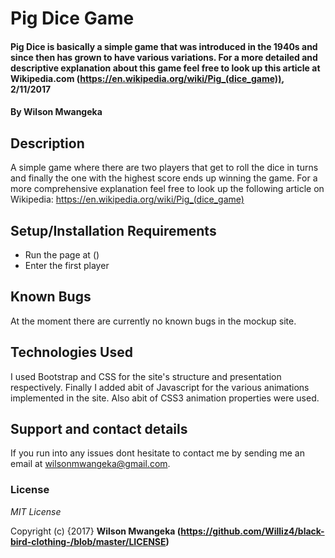 # Pig Dice Game

#### Pig Dice is basically a simple game that was introduced in the 1940s and since then has grown to have various variations. For a more detailed and descriptive explanation about this game feel free to look up this article at Wikipedia.com (https://en.wikipedia.org/wiki/Pig_(dice_game)), 2/11/2017

#### By **Wilson Mwangeka**

## Description

A simple game where there are two players that get to roll the dice in turns and finally the one with the highest score ends up winning the game. For a more comprehensive explanation feel free to look up the following article on Wikipedia: https://en.wikipedia.org/wiki/Pig_(dice_game)

## Setup/Installation Requirements

* Run the page at ()
* Enter the first player  


## Known Bugs

At the moment there are currently no known bugs in the mockup site.

## Technologies Used

I used Bootstrap and CSS for the site's structure and presentation respectively. Finally I added abit of Javascript for the various animations implemented in the site. Also abit of CSS3 animation properties were used. 

## Support and contact details

If you run into any issues dont hesitate to contact me by sending me an email at wilsonmwangeka@gmail.com.

### License

*MIT License*

Copyright (c) {2017} **Wilson Mwangeka (https://github.com/Williz4/black-bird-clothing-/blob/master/LICENSE)**